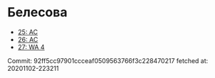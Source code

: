 # Белесова
- [25: AC](25.md)
- [26: AC](26.md)
- [27: WA 4](27.md)

Commit: 92ff5cc97901ccceaf0509563766f3c228470217
 fetched at: 20201102-223211
